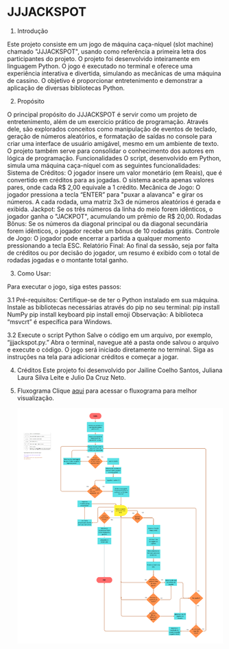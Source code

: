 # JJJACKSPOT

  1. Introdução

Este projeto consiste em um jogo de máquina caça-níquel (slot machine) chamado "JJJACKSPOT", usando como referência a primeira letra dos participantes do projeto.
O projeto foi desenvolvido inteiramente em linguagem Python. O jogo é executado no terminal e oferece uma experiência interativa e divertida, simulando as mecânicas de uma máquina de cassino. O objetivo é proporcionar entretenimento e demonstrar a aplicação de diversas bibliotecas Python.

  2. Propósito

O principal propósito do JJJACKSPOT é servir como um projeto de entretenimento, além de um exercício prático de programação. Através dele, são explorados conceitos como manipulação de eventos de teclado, geração de números aleatórios, e formatação de saídas no console para criar uma interface de usuário amigável, mesmo em um ambiente de texto. O projeto também serve para consolidar o conhecimento dos autores em lógica de programação.
Funcionalidades
O script, desenvolvido em Python, simula uma máquina caça-níquel com as seguintes funcionalidades:
Sistema de Créditos: O jogador insere um valor monetário (em Reais), que é convertido em créditos para as jogadas. O sistema aceita apenas valores pares, onde cada R$ 2,00 equivale a 1 crédito.
Mecânica de Jogo: O jogador pressiona a tecla “ENTER” para "puxar a alavanca" e girar os números. A cada rodada, uma matriz 3x3 de números aleatórios é gerada e exibida.
Jackpot: Se os três números da linha do meio forem idênticos, o jogador ganha o "JACKPOT", acumulando um prêmio de R$ 20,00.
Rodadas Bônus: Se os números da diagonal principal ou da diagonal secundária forem idênticos, o jogador recebe um bônus de 10 rodadas grátis.
Controle de Jogo: O jogador pode encerrar a partida a qualquer momento pressionando a tecla ESC.
Relatório Final: Ao final da sessão, seja por falta de créditos ou por decisão do jogador, um resumo é exibido com o total de rodadas jogadas e o montante total ganho.

  3. Como Usar:

Para executar o jogo, siga estes passos:

  3.1 Pré-requisitos:
Certifique-se de ter o Python instalado em sua máquina.
Instale as bibliotecas necessárias através do pip no seu terminal:
pip install NumPy
pip install keyboard
pip install emoji
Observação: A biblioteca “msvcrt” é específica para Windows.

  3.2 Execute o script Python
Salve o código em um arquivo, por exemplo, “jjjackspot.py.”
Abra o terminal, navegue até a pasta onde salvou o arquivo e execute o código.
O jogo será iniciado diretamente no terminal. Siga as instruções na tela para adicionar créditos e começar a jogar.

  4. Créditos
Este projeto foi desenvolvido por Jailine Coelho Santos, Juliana Laura Silva Leite e Julio Da Cruz Neto.

  5. Fluxograma
     Clique <a href="https://www.canva.com/design/DAGxgHrPqQ0/10FuubGTS1DMIwDZ5LCM9w/edit?utm_content=DAGxgHrPqQ0&utm_campaign=designshare&utm_medium=link2&utm_source=sharebutton">aqui</a> para acessar o fluxograma para melhor visualização.

     <img src="./Fluxograma_JJJ.png" width = 500/>
